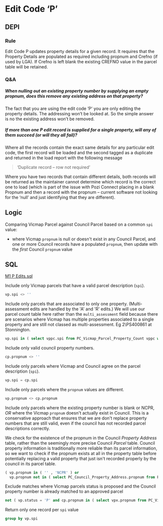 # Edit Code ‘P’

## DEPI

### Rule

Edit Code P updates property details for a given record. It requires that the Property Details are populated as required including propnum and Crefno (if used by LGA). If Crefno is left blank the existing CREFNO value in the parcel table will be retained.

### Q&A

##### When nulling out an existing property number by supplying an empty propnum, does this remove any existing address on that property?

The fact that you are using the edit code ’P’ you are only editing the property details. The addressing won’t be looked at. So the simple answer is no the existing address won’t be removed.

##### If more than one P edit record is supplied for a single property, will any of them succeed (or will they all fail)?

Where all the records contain the exact same details for any particular edit code, the first record will be loaded and the second tagged as a duplicate and returned in the load report with the following message

> ‘Duplicate record – row not required’

Where you have two records that contain different details, both records will be returned as the maintainer cannot determine which record is the correct one to load (which is part of the issue with Pozi Connect placing in a blank Propnum and then a record with the propnum – current software not looking for the ‘null’ and just identifying that they are different).

## Logic

Comparing Vicmap Parcel against Council Parcel based on a common `spi` value:

* where Vicmap `propnum` is null or doesn't exist in any Council Parcel, and one or more Council records have a populated `propnum`, then update with the *first* Council `propnum` value

## SQL

[M1 P Edits.sql](https://github.com/groundtruth/PoziConnectConfig/blob/master/~Shared/SQL/M1%20P%20Edits.sql)

Include only Vicmap parcels that have a valid parcel description (`spi`).

```sql
vp.spi <> ''
```

Include only parcels that are associated to only one property. (Multi-assessment edits are handled by the 'A' and 'R' edits.) We will use our parcel count table here rather than the `multi_assessment` field because there are scenarios where Vicmap has multiple properties associated to a single property and are still not classed as multi-assessment. Eg 2\PS400861 at Stonnington.

```sql
vp.spi in ( select vppc.spi from PC_Vicmap_Parcel_Property_Count vppc where vppc.num_props = 1 )
```

Include only valid council property numbers.

```sql
cp.propnum <> ''
```

Include only parcels where Vicmap and Council agree on the parcel description (`spi`).

```sql
vp.spi = cp.spi
```

Include only parcels where the `propnum` values are different.

```sql
vp.propnum <> cp.propnum
```

Include only parcels where the existing property number is blank or NCPR, *OR* where the Vicmap `propnum` doesn't actually exist in Council. This is a conservative approach that ensures that we are don't replace property numbers that are still valid, even if the council has not recorded parcel descriptions correctly.

We check for the existence of the propnum in the Council _Property Address_ table, rather than the seemingly more precise Council _Parcel_ table. Council property information is traditionally more reliable than its parcel information, so we want to check if the propnum exists at all in the property table before potentially replacing a valid property that just isn't recorded properly by the council in its parcel table.

```sql
( vp.propnum in ( '' , 'NCPR' ) or
  vp.propnum not in ( select PC_Council_Property_Address.propnum from PC_Council_Property_Address ) )
```

Exclude matches where Vicmap parcels status is proposed and the Council property number is already matched to an approved parcel

```sql
not ( vp.status = 'P' and cp.propnum in ( select vpx.propnum from PC_Vicmap_Parcel vpx where status = 'A' ) )
```

Return only one record per `spi` value

```sql
group by vp.spi
```


